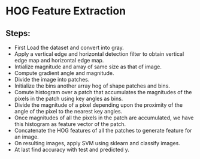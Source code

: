 # HOG Feature Extraction

## Steps:

* First Load the dataset and convert into gray.
* Apply a vertical edge and horizontal detection filter to obtain vertical edge map and horizontal edge map.
* Intialize magnitude and array of same size as that of image.
* Compute gradient angle and magnitude.
* Divide the image into patches.
* Initialize the bins another array hog of shape patches and bins.
* Comute histogram over a patch that accumulates the magnitudes of the pixels in the patch using key angles as bins.
* Divide the magnitude of a pixel depending upon the proximity of the angle of the pixel to the nearest key angles.
* Once magnitudes of all the pixels in the patch are accumulated, we have this histogram as feature vector of the patch.
* Concatenate the HOG features of all the patches to generate feature for an image.
* On resulting images, apply SVM using sklearn and classify images.
* At last find accuracy with test and predicted y.
